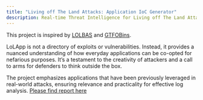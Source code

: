 ```yaml
---
title: "Living off The Land Attacks: Application IoC Generator"
description: Real-time Threat Intelligence for Living off The Land Attacks at the Application Level
---
```


This project is inspired by [LOLBAS](https://lolbas-project.github.io/) and [GTFOBins](https://gtfobins.github.io/).

LoLApp is not a directory of exploits or vulnerabilities. Instead, it provides a nuanced understanding of how everyday applications can be co-opted for nefarious purposes. It’s a testament to the creativity of attackers and a call to arms for defenders to think outside the box. 

The project emphasizes applications that have been previously leveraged in real-world attacks, ensuring relevance and practicality for effective log analysis. [Please find report here](#)
